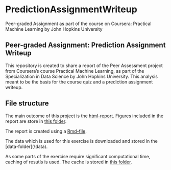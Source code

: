 # PredictionAssignmentWriteup
Peer-graded Assignment as part of the course on Coursera: Practical Machine Learning by John Hopkins University


## Peer-graded Assignment: Prediction Assignment Writeup

This repository is created to share a report of the Peer Assessment project from Coursera’s course Practical Machine Learning, as part of the Specialization in Data Science by John Hopkins University. 
This analysis meant to be the basis for the course quiz and a prediction assignment writeup. 

## File structure

The main outcome of this project is the [html-report](PeerGradedAssignment_PracticalMachineLearning.html). Figures included in the report are store in [this folder](PeerGradedAssignment_PracticalMachineLearning_files/figure-html).

The report is created using a [Rmd-file](PeerGradedAssignment_PracticalMachineLearning.Rmd). 

The data which is used for this exercise is downloaded and stored in the [data-folder](\data\).

As some parts of the exercise require significant computational time, caching of resutls is used. The cache is stored in [this folder]( PeerGradedAssignment_PracticalMachineLearning_cache/html). 

